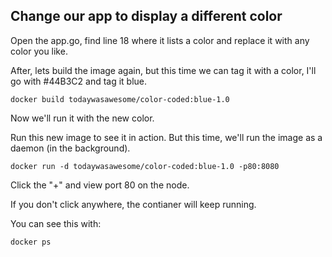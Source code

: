 ## Change our app to display a different color

Open the app.go, find line 18 where it lists a color and replace it with any color you like. 

After, lets build the image again, but this time we can tag it with a color, I'll go with #44B3C2 and tag it blue.

`docker build todaywasawesome/color-coded:blue-1.0`

Now we'll run it with the new color.

Run this new image to see it in action. But this time, we'll run the image as a daemon (in the background).

`docker run -d todaywasawesome/color-coded:blue-1.0 -p80:8080`

Click the "+" and view port 80 on the node.

If you don't click anywhere, the contianer will keep running. 

You can see this with:

`docker ps`

